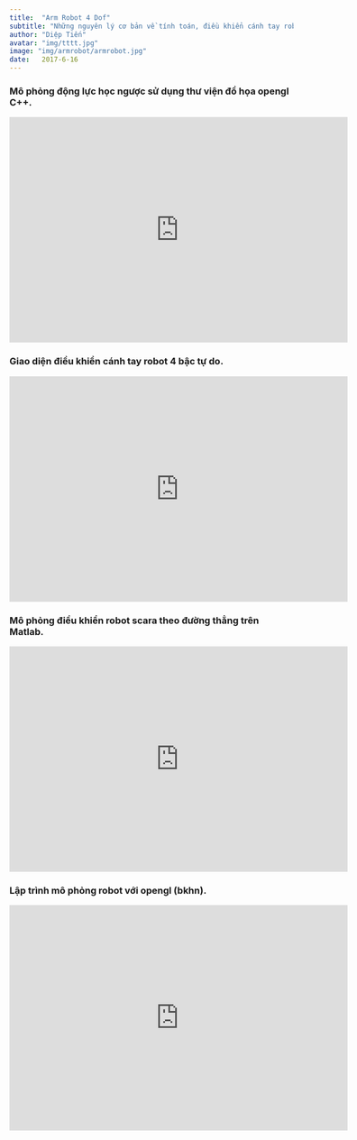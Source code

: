 ```yaml
---
title:  "Arm Robot 4 Dof"
subtitle: "Những nguyên lý cơ bản về tính toán, điều khiển cánh tay robot"
author: "Diệp Tiến"
avatar: "img/tttt.jpg"
image: "img/armrobot/armrobot.jpg"
date:   2017-6-16
---
```


### Mô phỏng động lực học ngược sử dụng thư viện đồ họa opengl C++.

<iframe width="600" height="400" src="https://www.youtube.com/embed/eqLEgPc5Xhc" frameborder="0" allow="accelerometer; autoplay; encrypted-media; gyroscope; picture-in-picture" allowfullscreen></iframe>

### Giao diện điều khiển cánh tay robot 4 bậc tự do.

<iframe width="600" height="400" src="https://www.youtube.com/embed/r6yagQvViCE" frameborder="0" allow="accelerometer; autoplay; encrypted-media; gyroscope; picture-in-picture" allowfullscreen></iframe>

### Mô phỏng điều khiển robot scara theo đường thẳng trên Matlab.

<iframe width="600" height="400" src="https://www.youtube.com/embed/pMVMyhMralE" frameborder="0" allow="accelerometer; autoplay; encrypted-media; gyroscope; picture-in-picture" allowfullscreen></iframe>

### Lập trình mô phỏng robot với opengl (bkhn).

<iframe width="600" height="400" src="https://www.youtube.com/embed/ix3X2MhL4rc" frameborder="0" allow="accelerometer; autoplay; encrypted-media; gyroscope; picture-in-picture" allowfullscreen></iframe>

